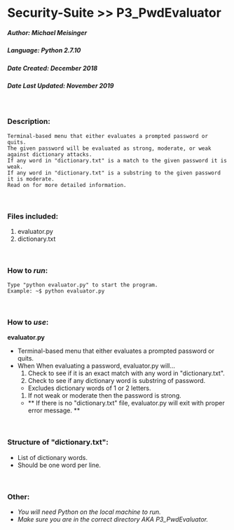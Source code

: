 # Security-Suite >> P3_PwdEvaluator
##### Author: Michael Meisinger
##### Language: Python 2.7.10
##### Date Created: December 2018
##### Date Last Updated: November 2019

<br/>

### Description:
    Terminal-based menu that either evaluates a prompted password or quits.
    The given password will be evaluated as strong, moderate, or weak against dictionary attacks.
    If any word in "dictionary.txt" is a match to the given password it is weak.
    If any word in "dictionary.txt" is a substring to the given password it is moderate.
    Read on for more detailed information.

<br/>

### Files included:
1. evaluator.py
1. dictionary.txt

<br/>

### How to *run*:
    Type "python evaluator.py" to start the program.
    Example: ~$ python evaluator.py

<br/>

### How to *use*:

**evaluator.py**
* Terminal-based menu that either evaluates a prompted password or quits.
* When When evaluating a password, evaluator.py will...
  1. Check to see if it is an exact match with any word in "dictionary.txt".
  1. Check to see if any dictionary word is substring of password.
    * Excludes dictionary words of 1 or 2 letters.
  1. If not weak or moderate then the password is strong.
    * ** If there is no "dictionary.txt" file, evaluator.py will exit with proper error message. **

<br/>

### Structure of "dictionary.txt":
* List of dictionary words.
* Should be one word per line.

<br/>

### Other:
* *You will need Python on the local machine to run.*
* *Make sure you are in the correct directory AKA P3_PwdEvaluator.*
